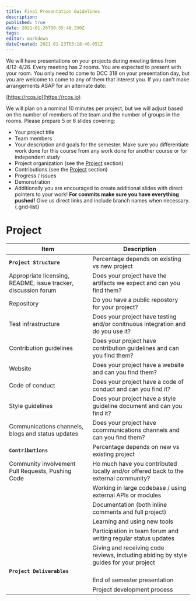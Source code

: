 ```yaml
---
title: Final Presentation Guidelines
description: 
published: true
date: 2021-01-26T00:55:48.330Z
tags: 
editor: markdown
dateCreated: 2021-01-23T03:18:46.051Z
---
```


We will have presentations on your projects during meeting times from 4/12-4/26. Every meeting has 2 rooms. You are expected to present with your room. You only need to come to DCC 318 on your presentation day, but you are welcome to come to any of them that interest you. If you can't make arrangements ASAP for an alternate date:

[https://rcos.io](https://rcos.io)

We will plan on a nominal 10 minutes per project, but we will adjust based on the number of members of the team and the number of groups in the rooms. Please prepare 5 or 6 slides covering:

- Your project title
- Team members
- Your description and goals for the semester. Make sure you differentiate work done for this course from any work done for another course or for independent study
- Project organization (see the [Project](#project) section)
- Contributions (see the [Project](#project) section)
- Progress / issues
- Demonstration
- Additionally you are encouraged to create additional slides with direct pointers to your work! **For commits make sure you have everything pushed!** Give us direct links and include branch names when necessary.
{.grid-list}

# Project
| Item | Description |
| ------------- |-------------|
|**`Project Structure`**|Percentage depends on existing vs new project
|Appropriate licensing, README, issue tracker, discussion forum| Does your project have the artifacts we expect and can you find them?|
|Repository| Do you have a public repostory for your project?|
|Test infrastructure| Does your project have testing and/or conitnuous integration and do you use it?|
|Contribution guidelines|Does your project have contribution guidelines and can you find them?|
|Website|Does your project have a website and can you find them?|
|Code of conduct|Does your project have a code of conduct and can you find it?|
|Style guidelines|Does your project have a style guideline document and can you find it?|
|Communications channels, blogs and status updates|Does your project have ccommunications channels and can you find them?|
|**`Contributions`**|Percentage depends on new vs existing project|
|Community involvement Pull Requests, Pushing Code| Ho much have you contributed locally and/or offered back to the external community?|
|| Working in large codebase / using external APIs or modules|How big is your codebase, are you using it effectively and with the appropriate interfaces?|
||Documentation (both inline comments and full project)|Have you generated any documentation for the project and is your code easily understood?|
||Learning and using new tools|Did you need to learn new technologies? Did you document your learning path in a tutorial?
||Participation in team forum and writing regular status updates| Are you providing a roadmap for your contributions and what you are generating and learning?
||Giving and receiving code reviews, including abiding by style guides for your project|Are you participating in community activities such as code reviews and the discussion forum?
|**`Project Deliverables`**||
||End of semester presentation | Did you make a significant contrbution to the end of semester project report?|
||Project development process|How did you perform relative to your project goals? When you ran into a roadblock, were you able to recognize issues and find ways to get back on track? (Absolute success is not required.)
